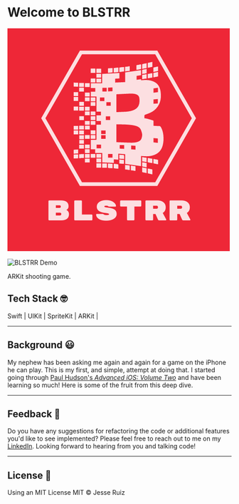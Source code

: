 # Welcome to BLSTRR

![BLSTRR Image](https://github.com/jesseleeruiz/BLSTRR/blob/main/BLSTRR.png)

![BLSTRR Demo](https://github.com/jesseleeruiz/BLSTRR/blob/main/BLSTRR.gif)

ARKit shooting game.

## Tech Stack 🤓
Swift | UIKit | SpriteKit | ARKit | 

___
## Background 😃
My nephew has been asking me again and again for a game on the iPhone he can play. This is my first, and simple, attempt at doing that. I started going through [Paul Hudson's _Advanced iOS: Volume Two_](https://www.hackingwithswift.com/store/advanced-ios-2) and have been learning so much! Here is some of the fruit from this deep dive.

___
## Feedback 🤝
Do you have any suggestions for refactoring the code or additional features you'd like to see implemented? Please feel free to reach out to me on my [LinkedIn](https://www.linkedin.com/in/jesse-lee-ruiz/). Looking forward to hearing from you and talking code!

___
## License 📜
Using an MIT License MIT © Jesse Ruiz

